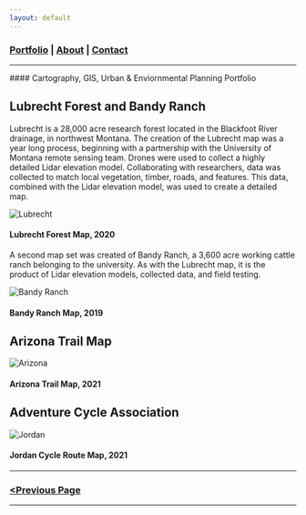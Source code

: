 ```yaml
---
layout: default
---
```


<title>Glenn Ingram Cartography</title>

### [Portfolio](./index.md) | [About](./about.md) | [Contact](./contact.md)

<hr> 
#### Cartography, GIS, Urban & Enviornmental Planning Portfolio

## Lubrecht Forest and Bandy Ranch

Lubrecht is a 28,000 acre research forest located in the Blackfoot River drainage, in northwest Montana. The creation of the Lubrecht map was a year long process, beginning with a partnership with the University of Montana remote sensing team. Drones were used to collect a highly detailed Lidar elevation model. Collaborating with researchers, data was collected to match local vegetation, timber, roads, and features. This data, combined with the Lidar elevation model, was used to create a detailed map.

![Lubrecht](https://glenningram.github.io/assets/img/)
#### Lubrecht Forest Map, 2020

A second map set was created of Bandy Ranch, a 3,600 acre working cattle ranch belonging to the university. As with the Lubrecht map, it is the product of Lidar elevation models, collected data, and field testing. 

![Bandy Ranch](https://glenningram.github.io/assets/img/)
#### Bandy Ranch Map, 2019

## Arizona Trail Map

![Arizona](https://glenningram.github.io/assets/img/)
#### Arizona Trail Map, 2021

## Adventure Cycle Association

![Jordan](https://glenningram.github.io/assets/img/)
#### Jordan Cycle Route Map, 2021

<hr> 

### [<Previous Page](./index.md)

<hr>

